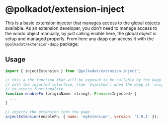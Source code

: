 # @polkadot/extension-inject

This is a basic extension injector that manages access to the global objects available. As an extension developer, you don't need to manage access to the windo object manually, by just calling  enable here, the global object is setup and managed properly. From here any dapp can access it with the `@polkadot/extension-dapp` package;

## Usage

```js
import { injectExtension } from '@polkadot/extension-inject';

// this a the function that will be exposed to be callable by the dapp. It resolves a promise
// with the injected interface, (see `Injected`) when the dapp at `originName` (url) is allowed
// to access functionality
function enableFn (originName: string): Promise<Injected> {
  ...
}

// injects the extension into the page
injectExtension(enableFn, { name: 'myExtension', version: '1.0.1' });
```
